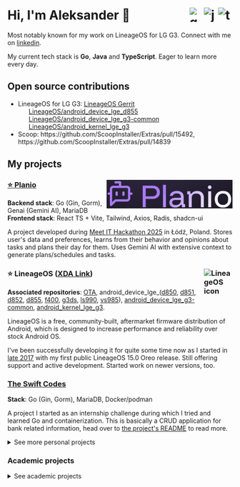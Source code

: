 # Hi, I'm Aleksander 👋 <img src="https://cdn.jsdelivr.net/gh/devicons/devicon/icons/typescript/typescript-original.svg" height="32" width="32" alt="typecript logo" align="right" /><img src="https://cdn.jsdelivr.net/gh/devicons/devicon/icons/java/java-original.svg" height="32" width="32" alt="java logo"  align="right" /><img src="https://cdn.jsdelivr.net/gh/devicons/devicon/icons/go/go-original-wordmark.svg" height="32" width="32" alt="golang logo" align="right" />

Most notably known for my work on LineageOS for LG G3. Connect with me on [linkedin](https://www.linkedin.com/in/aleksander-gencel-07447233a/).

My current tech stack is **Go**, **Java** and **TypeScript**. Eager to learn more every day.

## Open source contributions
<ul>
  <li>LineageOS for LG G3: <a href="https://review.lineageos.org/q/author:johnnylittleplanet@gmail.com">LineageOS Gerrit</a>
    <ul><a href="https://github.com/LineageOS/android_device_lge_d855">LineageOS/android_device_lge_d855</a></ul>
    <ul><a href="https://github.com/LineageOS/android_device_lge_g3-common">LineageOS/android_device_lge_g3-common</a></ul>
    <ul><a href="https://github.com/LineageOS/android_kernel_lge_g3">LineageOS/android_kernel_lge_g3</a></ul>
  </li>
  <li>Scoop: https://github.com/ScoopInstaller/Extras/pull/15492, https://github.com/ScoopInstaller/Extras/pull/14839
</ul>

## My projects
### [⭐ Planio](https://github.com/itsHardStyl3r/planio) <img src="./static/planio.png" align=right>

**Backend stack**: Go (Gin, Gorm), Genai (Gemini AI), MariaDB<br>
**Frontend stack**: React TS + Vite, Tailwind, Axios, Radis, shadcn-ui

A project developed during [Meet IT Hackathon 2025](https://mlodziwlodzi.pl/hackathon-meet-it-2025/) in Łódź, Poland. Stores user's data and preferences, learns from their behavior and opinions about tasks and plans their day for them. Uses Gemini AI with extensive context to generate plans/schedules and tasks.

### ⭐ LineageOS ([XDA Link](https://xdaforums.com/t/android-11-r-lineageos-18-1-for-lg-g3-unofficial-ota-signature-spoofing.4205475/)) <img align="right" src="https://download.lineageos.org/favicon.ico" height="64" width="64" alt="LineageOS icon"> 
**Associated repositories**: [OTA](https://github.com/itsHardStyl3r/OTA), android_device_lge_([d850](https://github.com/itsHardStyl3r/android_device_lge_d850), [d851](https://github.com/itsHardStyl3r/android_device_lge_d851), [d852](https://github.com/itsHardStyl3r/android_device_lge_d852), [d855](https://github.com/itsHardStyl3r/android_device_lge_d855), [f400](https://github.com/itsHardStyl3r/android_device_lge_f400), [g3ds](https://github.com/itsHardStyl3r/android_device_lge_g3ds), [ls990](https://github.com/itsHardStyl3r/android_device_lge_ls990), [vs985](https://github.com/itsHardStyl3r/android_device_lge_vs985)), [android_device_lge_g3-common](https://github.com/itsHardStyl3r/android_device_lge_g3-common), [android_kernel_lge_g3](https://github.com/itsHardStyl3r/android_kernel_lge_g3).

LineageOS is a free, community-built, aftermarket firmware distribution of Android, which is designed to increase performance and reliability over stock Android OS.

I've been successfully developing it for quite some time now as I started in [late 2017](https://xdaforums.com/t/rom-lineageos-17-1.3689278/) with my first public LineageOS 15.0 Oreo release. Still offering support and active development. Started work on newer versions, too.

### [The Swift Codes](https://github.com/itsHardStyl3r/the-swift-codes)
**Stack**: Go (Gin, Gorm), MariaDB, Docker/podman

A project I started as an internship challenge during which I tried and learned Go and containerization. This is basically a CRUD application for bank related information, head over to [the project's README](https://github.com/itsHardStyl3r/the-swift-codes?tab=readme-ov-file#the-swift-codes-project) to read more.

<details>
  <summary>See more personal projects</summary>

### [Payment deals](https://github.com/itsHardStyl3r/payment-deals)
**Stack**: Java

A project for an internship challenge. A simple Java program that shows the best payment method for a given orders based on the provided payment methods and their discounts.

### [Toolsies](https://github.com/itsHardStyl3r/toolsies) & [Webtoolsies](https://github.com/itsHardStyl3r/webtoolsies) **(Abandoned)**
**Web app stack**: Java 17, Spring Boot, MariaDB, maven, React JS, axios, Bootstrap<br>
**Plugin stack**: Java 17, Paper MC API, bcrypt, maven<br>

A minecraft plugin with a website that I made originally made to learn Java. Over the span of couple years, it was rewritten six times. This is my own take on [Essentials plugin](https://github.com/EssentialsX/Essentials) for Bukkit servers, basically it adds QOL changes. The website was supposed to be player management site with a forum for everybody to use and admin control panel.
</details>

### Academic projects
<details>
  <summary>See academic projects</summary>

  [Concurrent programming](https://github.com/itsHardStyl3r/concurrent-programming) – multilayered, concurrent and real-time WPF application written in C# (dotnet 9.0).

  [Fifteen puzzle solver](https://github.com/itsHardStyl3r/fifteen-game-school) – Java application solving the Fifteen puzzle using BFS, DFS, and A* algorithms. Includes detailed algorithm analysis and benchmarking.

  [Game of Life simulator](https://github.com/itsHardStyl3r/game-of-life-school) – It demonstrates the Game of Life algorithm using Java and JavaFX as well as it being a multimodule maven project and containing unit tests.

  [Chess (for school)](https://github.com/itsHardStyl3r/chess-for-school) – A simple app in C++ to play Chess in your terminal. No advanced algorithms implemented. Tested only in Windows Terminal, so no guarantees it will work anywhere else.
</details>